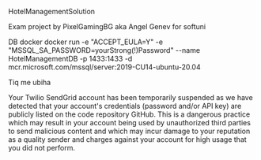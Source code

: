 HotelManagementSolution

Exam project by PixelGamingBG aka Angel Genev for softuni

DB docker 
docker run -e "ACCEPT_EULA=Y" -e "MSSQL_SA_PASSWORD=yourStrong(!)Password" --name HotelManagementDB -p 1433:1433 -d mcr.microsoft.com/mssql/server:2019-CU14-ubuntu-20.04

Tiq me ubiha

Your Twilio SendGrid account has been temporarily suspended as we have detected that your account's credentials (password and/or API key) are publicly listed on the code repository GitHub. This is a dangerous practice which may result in your account being used by unauthorized third parties to send malicious content and which may incur damage to your reputation as a quality sender and charges against your account for high usage that you did not perform.
